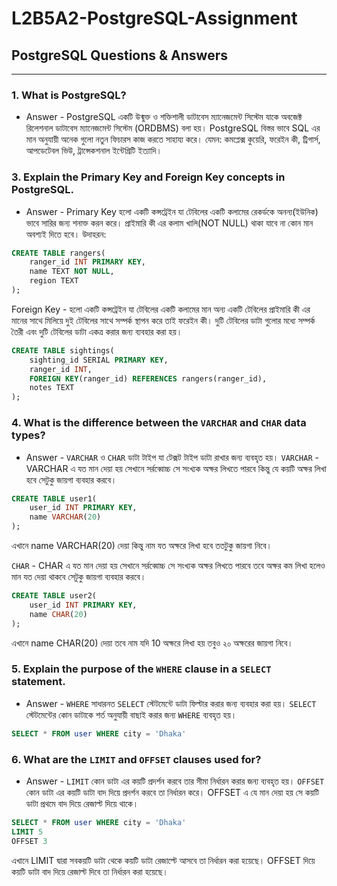 # L2B5A2-PostgreSQL-Assignment

## PostgreSQL Questions & Answers
---

### 1. What is PostgreSQL?
- Answer - PostgreSQL একটি উন্মুক্ত ও শক্তিশালী ডাটাবেস ম্যানেজমেন্ট সিস্টেম যাকে অবজেক্ট রিলেশনাল ডাটাবেস ম্যানেজমেন্ট সিস্টেম (ORDBMS) বলা হয়। PostgreSQL বিস্তর ভাবে SQL এর মান অনুযায়ী অনেক গুলো নতুন ফিচারস কাজ করতে সাহায্য করে। যেমন: কমপ্লেক্স কুয়েরি, ফরেইন কী, ট্রিগার্স, আপডেটেবল ভিউ, ট্রান্সেকশনাল ইন্টেগ্রিটি ইত্যাদি।


### 3. Explain the **Primary Key** and **Foreign Key** concepts in PostgreSQL.
- Answer - Primary Key হলো একটি কন্সট্রেইন যা টেবিলের একটি কলামের রেকর্ডকে অনন্য(ইউনিক) ভাবে সারির জন্য শনাক্ত করন করে। প্রাইমারি কী এর কলাম খালি(NOT NULL) থাকা যাবে না কোন মান অবশ্যই দিতে হবে। উদাহরন:

```sql
CREATE TABLE rangers(
    ranger_id INT PRIMARY KEY,
    name TEXT NOT NULL,
    region TEXT
);
```

Foreign Key - হলো একটি কন্সট্রেইন যা টেবিলের একটি কলামের মান অন্য একটি টেবিলের প্রাইমারি কী এর মানের সাথে মিলিয়ে দুই টেবিলের সাথে সম্পর্ক স্থাপন করে তাই ফরেইন কী। দুটি টেবিলের ডাটা গুলোর মধ্যে সম্পর্ক তৈরী এবং দুটি টেবিলের ডাটা একত্র করার জন্য ব্যবহার করা হয়।

```sql
CREATE TABLE sightings(
    sighting_id SERIAL PRIMARY KEY,
    ranger_id INT,
    FOREIGN KEY(ranger_id) REFERENCES rangers(ranger_id),
    notes TEXT
);
```


### 4. What is the difference between the `VARCHAR` and `CHAR` data types?
- Answer - `VARCHAR` ও `CHAR` ডাটা টাইপ যা টেক্সট টাইপ ডাটা রাখার জন্য ব্যবহৃত হয়।
`VARCHAR` - VARCHAR এ যত মান দেয়া হয় সেখানে সর্রব্বোচ্চ সে সংখ্যক অক্ষর লিখতে পারবে কিন্তু যে কয়টি অক্ষর লিখা হবে সেটুকু জায়গা ব্যবহার করবে।
```sql
CREATE TABLE user1(
    user_id INT PRIMARY KEY,
    name VARCHAR(20)
);
```
এখানে name VARCHAR(20) দেয়া কিন্তু নাম যত অক্ষরে লিখা হবে ততটুকু জায়গা নিবে।

`CHAR` - CHAR এ যত মান দেয়া হয় সেখানে সর্রব্বোচ্চ সে সংখ্যক অক্ষর লিখতে পারবে তবে অক্ষর কম লিখা হলেও মান যত দেয়া থাকবে সেটুকু জায়গা ব্যবহার করবে।

```sql
CREATE TABLE user2(
    user_id INT PRIMARY KEY,
    name CHAR(20)
);
```
এখানে name CHAR(20) দেয়া তবে নাম যদি 10 অক্ষরে লিখা হয় তবুও ২০ অক্ষরের জায়গা নিবে।

### 5. Explain the purpose of the `WHERE` clause in a `SELECT` statement.
- Answer - `WHERE` সাধারনত `SELECT` স্টেটমেন্টে ডাটা ফিল্টার করার জন্য ব্যবহার করা হয়। `SELECT` স্টেটমেন্টের কোন ডাটাকে শর্ত অনুযায়ী বাছাই করার জন্য `WHERE` ব্যবহৃত হয়।
```sql
SELECT * FROM user WHERE city = 'Dhaka'
```


### 6. What are the `LIMIT` and `OFFSET` clauses used for?
- Answer - `LIMIT` কোন ডাটা এর কয়টি প্রদর্শন করবে তার সীমা নির্ধারন করার জন্য ব্যবহৃত হয়। 
`OFFSET` কোন ডাটা এর কয়টি ডাটা বাদ দিয়ে প্রদর্শন করবে তা নির্ধারন করে। OFFSET এ যে মান দেয়া হয় সে কয়টি ডাটা প্রথমে বাদ দিয়ে রেজাল্ট দিয়ে থাকে।
```sql
SELECT * FROM user WHERE city = 'Dhaka'
LIMIT 5
OFFSET 3
```

এখানে LIMIT দ্বারা সবকয়টি ডাটা থেকে কয়টি ডাটা রেজাল্টে আসবে তা নির্ধারন করা হয়েছে।
OFFSET দিয়ে কয়টি ডাটা বাদ দিয়ে রেজাল্ট দিবে তা নির্ধারন করা হয়েছে।
